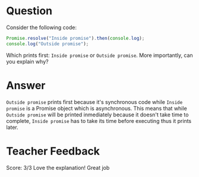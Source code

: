 # Question

Consider the following code:

```js
Promise.resolve("Inside promise").then(console.log);
console.log("Outside promise");
```

Which prints first: `Inside promise` or `Outside promise`. More importantly, can you explain why?

# Answer

`Outside promise` prints first because it's synchronous code while `Inside promise` is a Promise object which is asynchronous. This means that while `Outside promise` will be printed inmediately because it doesn't take time to complete, `Inside promise` has to take its time before executing thus it prints later.

# Teacher Feedback
Score: 3/3
Love the explanation! Great job